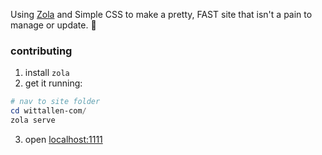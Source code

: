 Using [Zola](https://github.com/getzola/zola) and Simple CSS to make a pretty, FAST site that isn't a pain to manage or update.
🤞

### contributing
1. install `zola`
2. get it running:
```powershell
# nav to site folder
cd wittallen-com/
zola serve
```
3. open [localhost:1111](http://127.0.0.1:1111)